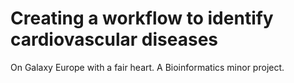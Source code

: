 # Creating a workflow to identify cardiovascular diseases
On Galaxy Europe with a fair heart.
A Bioinformatics minor project.

